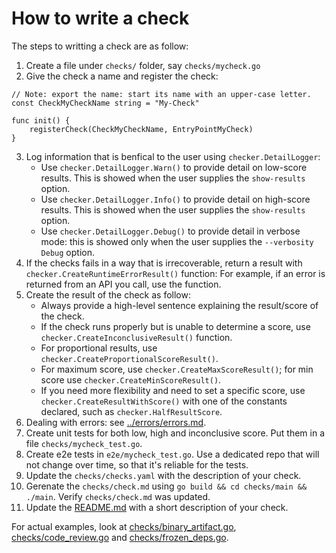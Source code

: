 # How to write a check
The steps to writting a check are as follow:

1. Create a file under `checks/` folder, say `checks/mycheck.go`
2. Give the check a name and register the check:
```
// Note: export the name: start its name with an upper-case letter.
const CheckMyCheckName string = "My-Check"

func init() {
	registerCheck(CheckMyCheckName, EntryPointMyCheck)
}
```
3. Log information that is benfical to the user using `checker.DetailLogger`:
    * Use `checker.DetailLogger.Warn()` to provide detail on low-score results. This is showed when the user supplies the `show-results` option.
    * Use `checker.DetailLogger.Info()` to provide detail on high-score results. This is showed when the user supplies the `show-results` option.
    * Use `checker.DetailLogger.Debug()` to provide detail in verbose mode: this is showed only when the user supplies the `--verbosity Debug` option.
4. If the checks fails in a way that is irrecoverable, return a result with `checker.CreateRuntimeErrorResult()` function: For example, 
if an error is returned from an API you call, use the function.
5. Create the result of the check as follow:
    * Always provide a high-level sentence explaining the result/score of the check.
    * If the check runs properly but is unable to determine a score, use `checker.CreateInconclusiveResult()` function.
    * For proportional results, use `checker.CreateProportionalScoreResult()`.
    * For maximum score, use `checker.CreateMaxScoreResult()`; for min score use `checker.CreateMinScoreResult()`.
    * If you need more flexibility and need to set a specific score, use `checker.CreateResultWithScore()` with one of the constants declared, such as `checker.HalfResultScore`.
6. Dealing with errors: see [../errors/errors.md](errors/errors/md).
7. Create unit tests for both low, high and inconclusive score. Put them in a file `checks/mycheck_test.go`.
8. Create e2e tests in `e2e/mycheck_test.go`. Use a dedicated repo that will not change over time, so that it's reliable for the tests.
9. Update the `checks/checks.yaml` with the description of your check. 
10. Gerenate the `checks/check.md` using `go build && cd checks/main && ./main`. Verify `checks/check.md` was updated.
10. Update the [README.md](https://github.com/ossf/scorecard#scorecard-checks) with a short description of your check.

For actual examples, look at [checks/binary_artifact.go](binary_artifact.go), [checks/code_review.go](code_review.go) and [checks/frozen_deps.go](frozen_deps.go).